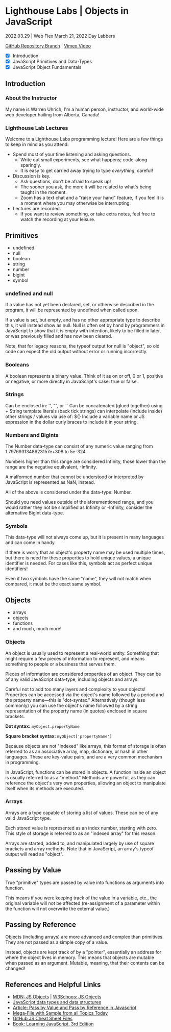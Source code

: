 # Lighthouse Labs | Objects in JavaScript

2022.03.29 | Web Flex March 21, 2022 Day Labbers

[GitHub Repository Branch](https://github.com/WarrenUhrich/lighthouse-labs-objects-in-javascript/tree/2022.03.29-web-flex-mar-21-day-objects-in-javascript) | [Vimeo Video](https://vimeo.com/693715917/4d9d84db17)

- [X] Introduction
- [X] JavaScript Primitives and Data-Types
- [X] JavaScript Object Fundamentals

## Introduction

### About the Instructor

My name is Warren Uhrich, I'm a human person, instructor, and world-wide web developer hailing from Alberta, Canada!

### Lighthouse Lab Lectures

Welcome to a Lighthouse Labs programming lecture! Here are a few things to keep in mind as you attend:
- Spend most of your time listening and asking questions.
    - Write out small experiments, see what happens; code-along sparingly.
    - It is easy to get carried away trying to type _everything_, careful!
- Discussion is key.
    - Ask questions, don't be afraid to speak up!
    - The sooner you ask, the more it will be related to what's being taught in the moment.
    - Zoom has a text chat and a "raise your hand" feature, if you feel it is a moment where you may otherwise be interrupting.
- Lectures are recorded.
    - If you want to review something, or take extra notes, feel free to watch the recording at your leisure.

## Primitives

- undefined
- null
- boolean
- string
- number
- bigint
- symbol

### undefined and null

If a value has not yet been declared, set, or
otherwise described in the program, it will
be represented by undefined when called upon.

If a value is set, but empty, and has no other
appropriate type to describe this, it will
instead show as null. Null is often set by hand
by programmers in JavaScript to show that it is
empty with intention, likely to be filled in later,
or was previously filled and has now been cleared.

Note, that for legacy reasons, the typeof output
for null is "object", so old code can expect the
old output without error or running incorrectly.

### Booleans

A boolean represents a binary value. Think of it as
on or off, 0 or 1, positive or negative, or more
directly in JavaScript's case: true or false.

### Strings

Can be enclosed in: '', "", or ``
Can be concatenated (glued together) using +
String template literals (back tick strings) can
interpolate (include inside) other strings / values
via use of: ${}
Include a variable name or JS expression in the
dollar curly braces to include it in your string.

### Numbers and BigInts

The Number data-type can consist of any numeric value
ranging from 1.7976931348623157e+308 to 5e-324.

Numbers higher than this range are considered Infinity,
those lower than the range are the negative equilvalent,
-Infinity.

A malformed number that cannot be understood or interpreted
by JavaScript is represented as NaN, instead.

All of the above is considered under the data-type: Number.

Should you need values outside of the aforementioned range,
and you would rather they not be simplified as Infinity or
-Infinity, consider the alternative BigInt data-type.

### Symbols

This data-type will not always come up, but it is present in many
languages and can come in handy.

If there is worry that an object's property name may be used multiple
times, but there is need for these properties to hold unique values,
a unique identifier is needed. For cases like this, symbols act as
perfect unique identifiers!

Even if two symbols have the same "name", they will not match when
compared, it must be the exact same symbol.

## Objects

- arrays
- objects
- functions
- and much, much more!

### Objects

An object is usually used to represent a real-world entity. Something
that might require a few pieces of information to represent, and means
something to people or a business that serves them.

Pieces of information are considered properties of an object. They can
be of any valid JavaScript data-type, including objects and arrays.

Careful not to add too many layers and complexity to your objects!
Properties can be accessed via the object's name followed by a period
and the property name—this is "dot-syntax." Alternatively (though less
commonly) you can use the object's name followed by a string
representation of the property name (in quotes) enclosed in square
brackets.

**Dot syntax:** `myObject.propertyName`

**Square bracket syntax:** `myObject['propertyName']`

Because objects are not "indexed" like arrays, this format of storage
is often referred to as an associative array, map, dictionary, or hash
in other languages. These are key-value pairs, and are a very common
mechanism in programming.

In JavaScript, functions can be stored in objects. A function inside
an object is usually referred to as a "method."
Methods are powerful, as they can reference the object's very own
properties, allowing an object to manipulate itself when its methods
are executed.

### Arrays

Arrays are a type capable of storing a list of values. These
can be of any valid JavaScript type.

Each stored value is represented as an index number, starting
with zero. This style of storage is referred to as an "indexed
array" for this reason.

Arrays are started, added to, and manipulated largely by use
of square brackets and array methods.
Note that in JavaScript, an array's typeof output will read as
"object".

## Passing by Value

True "primitive" types are passed by value into functions as
arguments into function.

This means if you were keeping track of the value in a variable, etc.,
the original variable will not be affected (re-assignment of a parameter
within the function will not overwrite the external value.)

## Passing by Reference

Objects (including arrays) are more advanced and complex than
primitives. They are not passed as a simple copy of a value.

Instead, objects are kept track of by a "pointer", essentially
an address for where the object lives in memory.
This means that objects are mutable when passed as an argument.
Mutable, meaning, that their contents can be changed!

## References and Helpful Links
- [MDN: JS Objects](https://developer.mozilla.org/en-US/docs/Web/JavaScript/Guide/Working_with_Objects#creating_new_objects) | [W3Schoos: JS Objects](https://www.w3schools.com/js/js_objects.asp)
- [JavaScript data types and data structures](https://developer.mozilla.org/en-US/docs/Web/JavaScript/Data_structures)
- [Article: Pass by Value and Pass by Reference in Javascript](https://www.geeksforgeeks.org/pass-by-value-and-pass-by-reference-in-javascript/)
- [Mega-File with Sample from all Topics Today](https://github.com/WarrenUhrich/lighthouse-labs-objects-in-javascript/blob/2022.03.29-web-flex-mar-21-day-objects-in-javascript/index.js)
- [GitHub JS Cheat Sheet Files](https://github.com/WarrenUhrich/javascript-cheat-sheet/tree/master/js)
- [Book: Learning JavaScript, 3rd Edition](https://www.oreilly.com/library/view/learning-javascript-3rd/9781491914892/)
